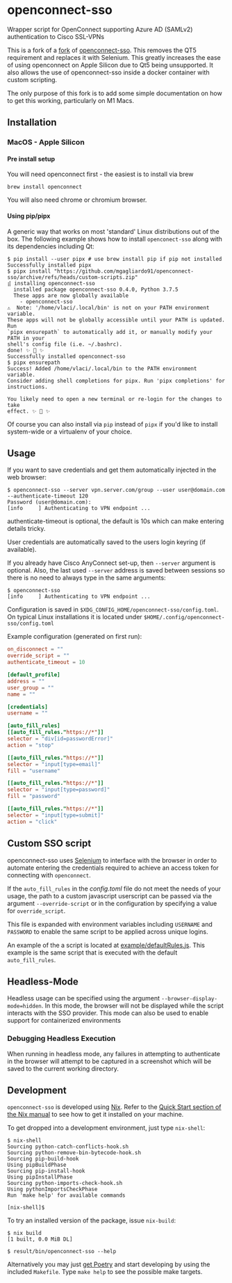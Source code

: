 # openconnect-sso

Wrapper script for OpenConnect supporting Azure AD (SAMLv2) authentication
to Cisco SSL-VPNs

This is a fork of a [fork](https://github.com/mgagliardo91/openconnect-sso/tree/custom-scripts) of [openconnect-sso](https://github.com/vlaci/openconnect-sso).  This removes the QT5 requirement and replaces it with Selenium.  This greatly increases the ease of using openconnect on Apple Silicon due to Qt5 being unsupported.  It also allows the use of openconnect-sso inside a docker container with custom scripting. 

The only purpose of this fork is to add some simple documentation on how to get this working, particularly on M1 Macs.


## Installation

### MacOS - Apple Silicon

#### Pre install setup

You will need openconnect first - the easiest is to install via brew
```shell
brew install openconnect
```

You will also need chrome or chromium browser.

#### Using pip/pipx

A generic way that works on most 'standard' Linux distributions out of the box.
The following example shows how to install `openconect-sso` along with its
dependencies including Qt:

```shell
$ pip install --user pipx # use brew install pip if pip not installed
Successfully installed pipx
$ pipx install "https://github.com/mgagliardo91/openconnect-sso/archive/refs/heads/custom-scripts.zip"
⣾ installing openconnect-sso
  installed package openconnect-sso 0.4.0, Python 3.7.5
  These apps are now globally available
    - openconnect-sso
⚠️  Note: '/home/vlaci/.local/bin' is not on your PATH environment variable.
These apps will not be globally accessible until your PATH is updated. Run
`pipx ensurepath` to automatically add it, or manually modify your PATH in your
shell's config file (i.e. ~/.bashrc).
done! ✨ 🌟 ✨
Successfully installed openconnect-sso
$ pipx ensurepath
Success! Added /home/vlaci/.local/bin to the PATH environment variable.
Consider adding shell completions for pipx. Run 'pipx completions' for
instructions.

You likely need to open a new terminal or re-login for the changes to take
effect. ✨ 🌟 ✨
```

Of course you can also install via `pip` instead of `pipx` if you'd like to
install system-wide or a virtualenv of your choice.

## Usage

If you want to save credentials and get them automatically
injected in the web browser:

```shell
$ openconnect-sso --server vpn.server.com/group --user user@domain.com --authenticate-timeout 120 
Password (user@domain.com):
[info     ] Authenticating to VPN endpoint ...
```
authenticate-timeout is optional, the default is 10s which can make entering details tricky.

User credentials are automatically saved to the users login keyring (if
available).

If you already have Cisco AnyConnect set-up, then `--server` argument is
optional. Also, the last used `--server` address is saved between sessions so
there is no need to always type in the same arguments:

```shell
$ openconnect-sso
[info     ] Authenticating to VPN endpoint ...
```

Configuration is saved in `$XDG_CONFIG_HOME/openconnect-sso/config.toml`. On
typical Linux installations it is located under
`$HOME/.config/openconnect-sso/config.toml`

Example configuration (generated on first run):

```toml
on_disconnect = ""
override_script = ""
authenticate_timeout = 10

[default_profile]
address = ""
user_group = ""
name = ""

[credentials]
username = ""

[auto_fill_rules]
[[auto_fill_rules."https://*"]]
selector = "div[id=passwordError]"
action = "stop"

[[auto_fill_rules."https://*"]]
selector = "input[type=email]"
fill = "username"

[[auto_fill_rules."https://*"]]
selector = "input[type=password]"
fill = "password"

[[auto_fill_rules."https://*"]]
selector = "input[type=submit]"
action = "click"
```

## Custom SSO script

openconnect-sso uses [Selenium](https://selenium-python.readthedocs.io/) to interface with the browser in order to automate entering the credentials required to achieve an access token for connecting with `openconnect`.

If the `auto_fill_rules` in the _config.toml_ file do not meet the needs of your usage, the path to a custom javascript userscript can be passed via the argument `--override-script` or in the configuration by specifying a value for `override_script`.

This file is expanded with environment variables including `USERNAME` and `PASSWORD` to enable the same script to be applied across unique logins.

An example of the a script is located at [example/defaultRules.js](./example/defaultRules.js). This example is the same script that is executed with the default `auto_fill_rules`.

## Headless-Mode

Headless usage can be specified using the argument `--browser-display-mode=hidden`. In this mode, the browser will not be displayed while the script interacts with the SSO provider. This mode can also be used to enable support for containerized environments

### Debugging Headless Execution

When running in headless mode, any failures in attempting to authenticate in the browser will attempt to be captured in a screenshot which will be saved to the current working directory.


## Development

`openconnect-sso` is developed using [Nix](https://nixos.org/nix/). Refer to the
[Quick Start section of the Nix
manual](https://nixos.org/nix/manual/#chap-quick-start) to see how to get it
installed on your machine.

To get dropped into a development environment, just type `nix-shell`:

```shell
$ nix-shell
Sourcing python-catch-conflicts-hook.sh
Sourcing python-remove-bin-bytecode-hook.sh
Sourcing pip-build-hook
Using pipBuildPhase
Sourcing pip-install-hook
Using pipInstallPhase
Sourcing python-imports-check-hook.sh
Using pythonImportsCheckPhase
Run 'make help' for available commands

[nix-shell]$
```

To try an installed version of the package, issue `nix-build`:

```shell
$ nix build
[1 built, 0.0 MiB DL]

$ result/bin/openconnect-sso --help
```

Alternatively you may just [get Poetry](https://python-poetry.org/docs/) and
start developing by using the included `Makefile`. Type `make help` to see the
possible make targets.
